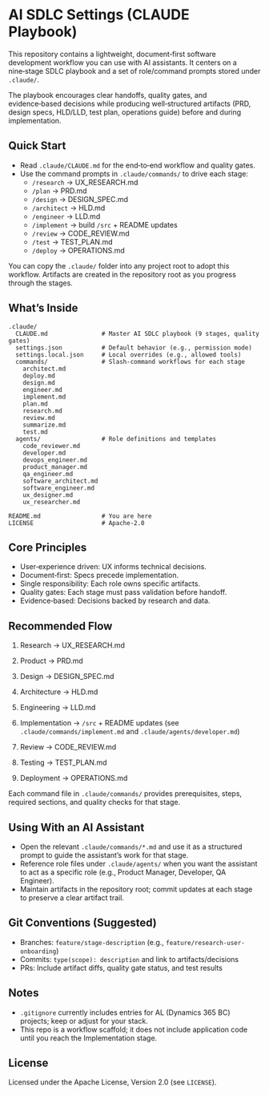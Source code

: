 # AI SDLC Settings (CLAUDE Playbook)

This repository contains a lightweight, document‑first software development workflow you can use with AI assistants. It centers on a nine‑stage SDLC playbook and a set of role/command prompts stored under `.claude/`.

The playbook encourages clear handoffs, quality gates, and evidence‑based decisions while producing well‑structured artifacts (PRD, design specs, HLD/LLD, test plan, operations guide) before and during implementation.

## Quick Start

- Read `.claude/CLAUDE.md` for the end‑to‑end workflow and quality gates.
- Use the command prompts in `.claude/commands/` to drive each stage:
  - `/research` → UX_RESEARCH.md
  - `/plan` → PRD.md
  - `/design` → DESIGN_SPEC.md
  - `/architect` → HLD.md
  - `/engineer` → LLD.md
  - `/implement` → build `/src` + README updates
  - `/review` → CODE_REVIEW.md
  - `/test` → TEST_PLAN.md
  - `/deploy` → OPERATIONS.md

You can copy the `.claude/` folder into any project root to adopt this workflow. Artifacts are created in the repository root as you progress through the stages.

## What’s Inside

```
.claude/
  CLAUDE.md               # Master AI SDLC playbook (9 stages, quality gates)
  settings.json           # Default behavior (e.g., permission mode)
  settings.local.json     # Local overrides (e.g., allowed tools)
  commands/               # Slash-command workflows for each stage
    architect.md
    deploy.md
    design.md
    engineer.md
    implement.md
    plan.md
    research.md
    review.md
    summarize.md
    test.md
  agents/                 # Role definitions and templates
    code_reviewer.md
    developer.md
    devops_engineer.md
    product_manager.md
    qa_engineer.md
    software_architect.md
    software_engineer.md
    ux_designer.md
    ux_researcher.md

README.md                 # You are here
LICENSE                   # Apache-2.0
```

## Core Principles

- User‑experience driven: UX informs technical decisions.
- Document‑first: Specs precede implementation.
- Single responsibility: Each role owns specific artifacts.
- Quality gates: Each stage must pass validation before handoff.
- Evidence‑based: Decisions backed by research and data.

## Recommended Flow

1) Research → UX_RESEARCH.md

2) Product → PRD.md

3) Design → DESIGN_SPEC.md

4) Architecture → HLD.md

5) Engineering → LLD.md

6) Implementation → `/src` + README updates (see `.claude/commands/implement.md` and `.claude/agents/developer.md`)

7) Review → CODE_REVIEW.md

8) Testing → TEST_PLAN.md

9) Deployment → OPERATIONS.md

Each command file in `.claude/commands/` provides prerequisites, steps, required sections, and quality checks for that stage.

## Using With an AI Assistant

- Open the relevant `.claude/commands/*.md` and use it as a structured prompt to guide the assistant’s work for that stage.
- Reference role files under `.claude/agents/` when you want the assistant to act as a specific role (e.g., Product Manager, Developer, QA Engineer).
- Maintain artifacts in the repository root; commit updates at each stage to preserve a clear artifact trail.

## Git Conventions (Suggested)

- Branches: `feature/stage-description` (e.g., `feature/research-user-onboarding`)
- Commits: `type(scope): description` and link to artifacts/decisions
- PRs: Include artifact diffs, quality gate status, and test results

## Notes

- `.gitignore` currently includes entries for AL (Dynamics 365 BC) projects; keep or adjust for your stack.
- This repo is a workflow scaffold; it does not include application code until you reach the Implementation stage.

## License

Licensed under the Apache License, Version 2.0 (see `LICENSE`).
